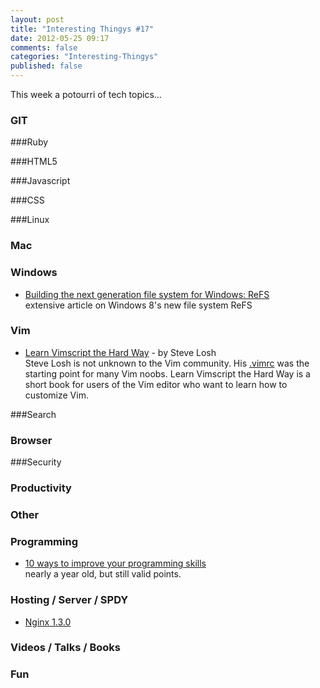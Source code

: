 ```yaml
---
layout: post
title: "Interesting Thingys #17"
date: 2012-05-25 09:17
comments: false
categories: "Interesting-Thingys"
published: false
---
```


This week a potourri of tech topics…
<!-- More -->

### GIT

###Ruby

###HTML5

###Javascript

###CSS

###Linux

### Mac

### Windows
- [Building the next generation file system for Windows: ReFS](http://blogs.msdn.com/b/b8/archive/2012/01/16/building-the-next-generation-file-system-for-windows-refs.aspx)  
  extensive article on Windows 8's new file system ReFS

### Vim
- [Learn Vimscript the Hard Way](http://learnvimscriptthehardway.stevelosh.com/) - by Steve Losh  
  Steve Losh is not unknown to the Vim community. His [.vimrc](https://bitbucket.org/sjl/dotfiles/src/7004f9ab85b4/vim) was the starting point for many Vim noobs. Learn Vimscript the Hard Way is a short book for users of the Vim editor who want to learn how to customize Vim. 
  

###Search

### Browser

###Security

### Productivity

### Other

### Programming
- [10 ways to improve your programming skills](http://www.antoarts.com/10-ways-to-improve-your-programming-skills/)  
  nearly a year old, but still valid points.

### Hosting / Server / SPDY
- [Nginx 1.3.0](http://nginx.org/en/CHANGES#1.3.0)

### Videos / Talks / Books

### Fun
